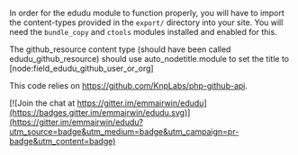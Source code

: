 
In order for the edudu module to function properly, you will have to import the content-types
provided in the  `export/` directory into your site.
You will need the `bundle_copy` and `ctools` modules installed and enabled for this.


The github_resource content type (should have been called
edudu_github_resource) should use auto_nodetitle.module to set the
title to [node:field_edudu_github_user_or_org]

This code relies on https://github.com/KnpLabs/php-github-api.



[![Join the chat at https://gitter.im/emmairwin/edudu](https://badges.gitter.im/emmairwin/edudu.svg)](https://gitter.im/emmairwin/edudu?utm_source=badge&utm_medium=badge&utm_campaign=pr-badge&utm_content=badge)